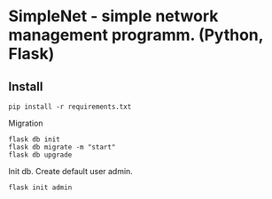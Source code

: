 # SimpleNet - simple network management programm. (Python, Flask)

## Install

    pip install -r requirements.txt
    
Migration

    flask db init
    flask db migrate -m "start"
    flask db upgrade
    
Init db. Create default user admin.

    flask init admin